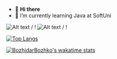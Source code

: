 - 👋 **Hi there**
- 🌱 I’m currently learning Java at SoftUni

![ Alt text](https://media.giphy.com/media/xT9IgzoKnwFNmISR8I/giphy.gif) / ! [](https://media.giphy.com/media/xT9IgzoKnwFNmISR8I/giphy.gif)
![ Alt text](https://media.giphy.com/media/qgQUggAC3Pfv687qPC/giphy.gif) / ! [](https://media.giphy.com/media/qgQUggAC3Pfv687qPC/giphy.gif)

[![Top Langs](https://github-readme-stats.vercel.app/api/top-langs/?username=BozhidarBozhkov)](https://github.com/BozhidarBozhkov/github-readme-stats)

[![BozhidarBozhko's wakatime stats](https://github-readme-stats.vercel.app/api/wakatime?username=BozhidarBozhkov)](https://github.com/BozhidarBozhkov/github-readme-stats)

<!---
BozhidarBozhkov/BozhidarBozhkov is a ✨ special ✨ repository because its `README.md` (this file) appears on your GitHub profile.
You can click the Preview link to take a look at your changes.
--->
